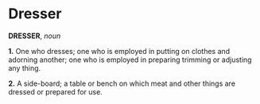 # Dresser

**DRESSER**, _noun_

**1.** One who dresses; one who is employed in putting on clothes and adorning another; one who is employed in preparing trimming or adjusting any thing.

**2.** A side-board; a table or bench on which meat and other things are dressed or prepared for use.